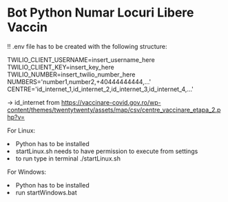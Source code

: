 # Bot Python Numar Locuri Libere Vaccin
!! .env file has to be created with the following structure:

TWILIO_CLIENT_USERNAME=insert_username_here<br>
TWILIO_CLIENT_KEY=insert_key_here<br>
TWILIO_NUMBER=insert_twilio_number_here<br>
NUMBERS='number1,number2,+40444444444,...'<br>
CENTRE='id_internet_1,id_internet_2,id_internet_3,id_internet_4,...'<br>

-> id_internet from https://vaccinare-covid.gov.ro/wp-content/themes/twentytwenty/assets/map/csv/centre_vaccinare_etapa_2.php?v=


For Linux:
<li>Python has to be installed</li>
<li>startLinux.sh needs to have permission to execute from settings</li>
<li>to run type in terminal ./startLinux.sh</li>

For Windows:
<li>Python has to be installed</li>
<li>run startWindows.bat</li>
